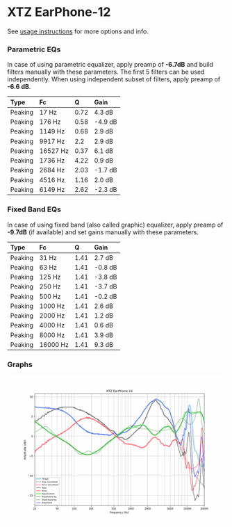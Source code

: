 # XTZ EarPhone-12
See [usage instructions](https://github.com/jaakkopasanen/AutoEq#usage) for more options and info.

### Parametric EQs
In case of using parametric equalizer, apply preamp of **-6.7dB** and build filters manually
with these parameters. The first 5 filters can be used independently.
When using independent subset of filters, apply preamp of **-6.6 dB**.

| Type    | Fc       |    Q | Gain    |
|:--------|:---------|:-----|:--------|
| Peaking | 17 Hz    | 0.72 | 4.3 dB  |
| Peaking | 176 Hz   | 0.58 | -4.9 dB |
| Peaking | 1149 Hz  | 0.68 | 2.9 dB  |
| Peaking | 9917 Hz  | 2.2  | 2.9 dB  |
| Peaking | 16527 Hz | 0.37 | 6.1 dB  |
| Peaking | 1736 Hz  | 4.22 | 0.9 dB  |
| Peaking | 2684 Hz  | 2.03 | -1.7 dB |
| Peaking | 4516 Hz  | 1.16 | 2.0 dB  |
| Peaking | 6149 Hz  | 2.62 | -2.3 dB |

### Fixed Band EQs
In case of using fixed band (also called graphic) equalizer, apply preamp of **-9.7dB**
(if available) and set gains manually with these parameters.

| Type    | Fc       |    Q | Gain    |
|:--------|:---------|:-----|:--------|
| Peaking | 31 Hz    | 1.41 | 2.7 dB  |
| Peaking | 63 Hz    | 1.41 | -0.8 dB |
| Peaking | 125 Hz   | 1.41 | -3.8 dB |
| Peaking | 250 Hz   | 1.41 | -3.7 dB |
| Peaking | 500 Hz   | 1.41 | -0.2 dB |
| Peaking | 1000 Hz  | 1.41 | 2.6 dB  |
| Peaking | 2000 Hz  | 1.41 | 1.2 dB  |
| Peaking | 4000 Hz  | 1.41 | 0.6 dB  |
| Peaking | 8000 Hz  | 1.41 | 3.9 dB  |
| Peaking | 16000 Hz | 1.41 | 9.3 dB  |

### Graphs
![](./XTZ%20EarPhone-12.png)